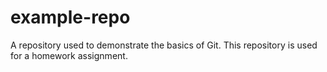 example-repo
============

A repository used to demonstrate the basics of Git.
This repository is used for a homework assignment.
